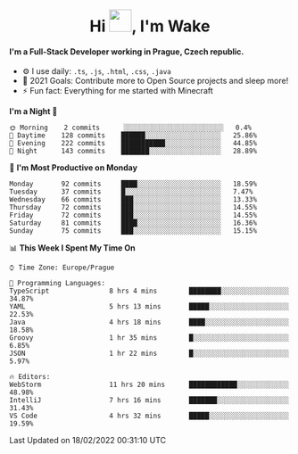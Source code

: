 <h1 align="center">Hi <img src="https://raw.githubusercontent.com/MrWakeCZ/MrWakeCZ/master/Hi.gif" width="40px" />, I'm Wake</h1>

#### I'm a Full-Stack Developer working in Prague, Czech republic.
- ⚙️ I use daily: `.ts`, `.js`, `.html`, `.css`, `.java`
- 🥅 2021 Goals: Contribute more to Open Source projects and sleep more!
- ⚡ Fun fact: Everything for me started with Minecraft

<!--START_SECTION:waka-->
**I'm a Night 🦉** 

```text
🌞 Morning    2 commits      ░░░░░░░░░░░░░░░░░░░░░░░░░   0.4% 
🌆 Daytime    128 commits    ██████░░░░░░░░░░░░░░░░░░░   25.86% 
🌃 Evening    222 commits    ███████████░░░░░░░░░░░░░░   44.85% 
🌙 Night      143 commits    ███████░░░░░░░░░░░░░░░░░░   28.89%

```
📅 **I'm Most Productive on Monday** 

```text
Monday       92 commits     ████░░░░░░░░░░░░░░░░░░░░░   18.59% 
Tuesday      37 commits     █░░░░░░░░░░░░░░░░░░░░░░░░   7.47% 
Wednesday    66 commits     ███░░░░░░░░░░░░░░░░░░░░░░   13.33% 
Thursday     72 commits     ███░░░░░░░░░░░░░░░░░░░░░░   14.55% 
Friday       72 commits     ███░░░░░░░░░░░░░░░░░░░░░░   14.55% 
Saturday     81 commits     ████░░░░░░░░░░░░░░░░░░░░░   16.36% 
Sunday       75 commits     ███░░░░░░░░░░░░░░░░░░░░░░   15.15%

```


📊 **This Week I Spent My Time On** 

```text
⌚︎ Time Zone: Europe/Prague

💬 Programming Languages: 
TypeScript               8 hrs 4 mins        ████████░░░░░░░░░░░░░░░░░   34.87% 
YAML                     5 hrs 13 mins       █████░░░░░░░░░░░░░░░░░░░░   22.53% 
Java                     4 hrs 18 mins       ████░░░░░░░░░░░░░░░░░░░░░   18.58% 
Groovy                   1 hr 35 mins        █░░░░░░░░░░░░░░░░░░░░░░░░   6.85% 
JSON                     1 hr 22 mins        █░░░░░░░░░░░░░░░░░░░░░░░░   5.97%

🔥 Editors: 
WebStorm                 11 hrs 20 mins      ████████████░░░░░░░░░░░░░   48.98% 
IntelliJ                 7 hrs 16 mins       ███████░░░░░░░░░░░░░░░░░░   31.43% 
VS Code                  4 hrs 32 mins       █████░░░░░░░░░░░░░░░░░░░░   19.59%

```


 Last Updated on 18/02/2022 00:31:10 UTC
<!--END_SECTION:waka-->
